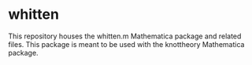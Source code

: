 # whitten
This repository houses the whitten.m Mathematica package and related files. This package is meant to be used with the knottheory Mathematica package.
